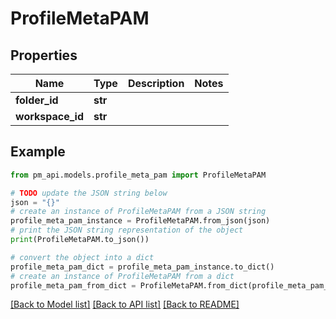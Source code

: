 # ProfileMetaPAM


## Properties

Name | Type | Description | Notes
------------ | ------------- | ------------- | -------------
**folder_id** | **str** |  | 
**workspace_id** | **str** |  | 

## Example

```python
from pm_api.models.profile_meta_pam import ProfileMetaPAM

# TODO update the JSON string below
json = "{}"
# create an instance of ProfileMetaPAM from a JSON string
profile_meta_pam_instance = ProfileMetaPAM.from_json(json)
# print the JSON string representation of the object
print(ProfileMetaPAM.to_json())

# convert the object into a dict
profile_meta_pam_dict = profile_meta_pam_instance.to_dict()
# create an instance of ProfileMetaPAM from a dict
profile_meta_pam_from_dict = ProfileMetaPAM.from_dict(profile_meta_pam_dict)
```
[[Back to Model list]](../README.md#documentation-for-models) [[Back to API list]](../README.md#documentation-for-api-endpoints) [[Back to README]](../README.md)


